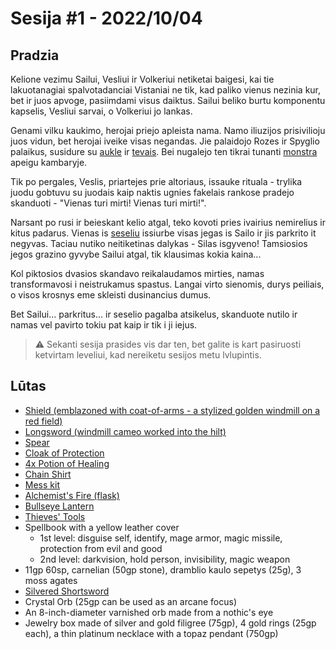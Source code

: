 # Sesija #1 - 2022/10/04
## Pradzia

Kelione vezimu Sailui, Vesliui ir Volkeriui netiketai baigesi, kai tie lakuotanagiai spalvotadanciai Vistaniai ne tik, kad paliko vienus nezinia kur, bet ir juos apvoge, pasiimdami visus daiktus. Sailui beliko burtu komponentu kapselis, Vesliui sarvai, o Volkeriui jo lankas.

Genami vilku kaukimo, herojai priejo apleista nama. Namo iliuzijos prisivilioju juos vidun, bet herojai iveike visas negandas. Jie palaidojo Rozes ir Spyglio palaikus, susidure su [aukle](https://5e.tools/bestiary.html#specter_mm) ir [tevais](https://5e.tools/bestiary.html#ghast_mm). Bei nugalejo ten tikrai tunanti [monstra](https://5e.tools/bestiary.html#shambling%20mound_mm) apeigu kambaryje.

Tik po pergales, Veslis, priartejes prie altoriaus, issauke rituala - trylika juodu gobtuvu su juodais kaip naktis ugnies fakelais rankose pradejo skanduoti - "Vienas turi mirti! Vienas turi mirti!".

Narsant po rusi ir beieskant kelio atgal, teko kovoti pries ivairius nemirelius ir kitus padarus. Vienas is  [seseliu](https://5e.tools/bestiary.html#shadow_mm) issiurbe visas jegas is Sailo ir jis parkrito it negyvas. Taciau nutiko neitiketinas dalykas - Silas isgyveno! Tamsiosios jegos grazino gyvybe Sailui atgal, tik klausimas kokia kaina...

Kol piktosios dvasios skandavo reikalaudamos mirties, namas transformavosi i neistrukamus spastus. Langai virto sienomis, durys peiliais, o visos krosnys eme skleisti dusinancius dumus.

Bet Sailui... parkritus... ir seselio pagalba atsikelus, skanduote nutilo ir namas vel pavirto tokiu pat kaip ir tik i ji iejus.

> :warning: Sekanti sesija prasides vis dar ten, bet galite is kart pasiruosti ketvirtam leveliui, kad nereiketu sesijos metu lvlupintis.

## Lūtas

- [Shield (emblazoned with coat-of-arms - a stylized golden windmill on a red field)](https://5e.tools/spells.html#shield_phb)
- [Longsword (windmill cameo worked into the hilt)](https://5e.tools/items.html#longsword_phb)
- [Spear](https://5e.tools/items.html#spear_phb)
- [Cloak of Protection](https://5e.tools/items.html#cloak%20of%20protection_dmg)
- [4x Potion of Healing](https://5e.tools/items.html#potion%20of%20healing_dmg)
- [Chain Shirt](https://5e.tools/items.html#chain%20shirt_phb)
- [Mess kit](https://5e.tools/items.html#mess%20kit_phb)
- [Alchemist's Fire (flask)](https://5e.tools/items.html#alchemist's%20fire%20(flask)_phb)
- [Bullseye Lantern](https://5e.tools/items.html#bullseye%20lantern_phb)
- [Thieves' Tools](https://5e.tools/items.html#thieves'%20tools_phb)
- Spellbook with a yellow leather cover
  - 1st level: disguise self, identify, mage armor, magic missile, protection from evil and good
  - 2nd level: darkvision, hold person, invisibility, magic weapon
- 11gp 60sp, carnelian (50gp stone), dramblio kaulo sepetys (25g), 3 moss agates
- [Silvered Shortsword](https://5e.tools/items.html#silvered%20shortsword_phb)
- Crystal Orb (25gp can be used as an arcane focus)
- An 8-inch-diameter varnished orb made from a nothic's eye
- Jewelry box made of silver and gold filigree (75gp), 4 gold rings (25gp each), a thin platinum necklace with a topaz pendant (750gp)
